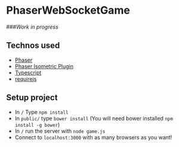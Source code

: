 # PhaserWebSocketGame

###*Work in progress*

## Technos used
* [Phaser](http://www.phaser.io/)
* [Phaser Isometric Plugin](http://www.rotates.org/phaser/iso/)
* [Typescript](http://www.typescriptlang.org/)
* [requirejs](http://requirejs.org/)

## Setup project
* In `/` Type `npm install`
* In `public/` type `bower install` (You will need bower installed `npm install -g bower`)
* In `/` run the server with `node game.js`
* Connect to `localhost:3000` with as many browsers as you want!
